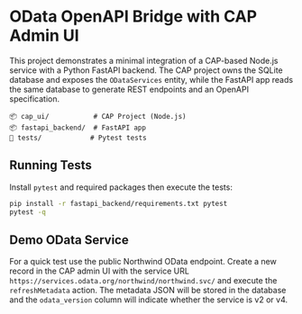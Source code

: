 # OData OpenAPI Bridge with CAP Admin UI

This project demonstrates a minimal integration of a CAP-based Node.js service
with a Python FastAPI backend. The CAP project owns the SQLite database and
exposes the `ODataServices` entity, while the FastAPI app reads the same
database to generate REST endpoints and an OpenAPI specification.

```
📦 cap_ui/           # CAP Project (Node.js)
📦 fastapi_backend/  # FastAPI app
📂 tests/            # Pytest tests
```

## Running Tests

Install `pytest` and required packages then execute the tests:

```bash
pip install -r fastapi_backend/requirements.txt pytest
pytest -q
```

## Demo OData Service

For a quick test use the public Northwind OData endpoint. Create a new record in
the CAP admin UI with the service URL
`https://services.odata.org/northwind/northwind.svc/` and execute the
`refreshMetadata` action. The metadata JSON will be stored in the database and
the `odata_version` column will indicate whether the service is v2 or v4.
